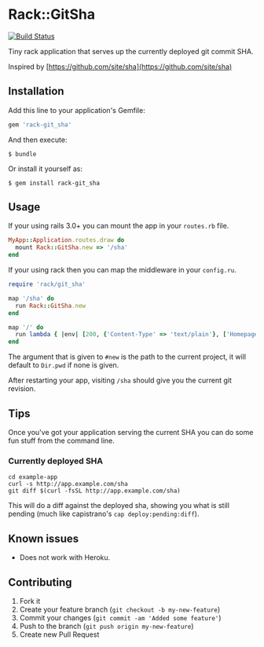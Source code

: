 # Rack::GitSha

[![Build Status](https://secure.travis-ci.org/hecticjeff/rack-git_sha.png)](http://travis-ci.org/hecticjeff/rack-git_sha)

Tiny rack application that serves up the currently deployed git commit SHA.

Inspired by [https://github.com/site/sha](https://github.com/site/sha)

## Installation

Add this line to your application's Gemfile:

```ruby
gem 'rack-git_sha'
```

And then execute:

    $ bundle

Or install it yourself as:

    $ gem install rack-git_sha

## Usage

If your using rails 3.0+ you can mount the app in your `routes.rb` file.

```ruby
MyApp::Application.routes.draw do
  mount Rack::GitSha.new => '/sha'
end
```

If your using rack then you can map the middleware in your `config.ru`.

```ruby
require 'rack/git_sha'

map '/sha' do
  run Rack::GitSha.new
end

map '/' do
  run lambda { |env| [200, {'Content-Type' => 'text/plain'}, ['Homepage']] }
end
```

The argument that is given to `#new` is the path to the current project,
it will default to `Dir.pwd` if none is given.

After restarting your app, visiting `/sha` should give you the current
git revision.

## Tips

Once you've got your application serving the current SHA you can do some
fun stuff from the command line.

### Currently deployed SHA

    cd example-app
    curl -s http://app.example.com/sha
    git diff $(curl -fsSL http://app.example.com/sha)

This will do a diff against the deployed sha, showing you what is still
pending (much like capistrano's `cap deploy:pending:diff`).

## Known issues

* Does not work with Heroku.

## Contributing

1. Fork it
2. Create your feature branch (`git checkout -b my-new-feature`)
3. Commit your changes (`git commit -am 'Added some feature'`)
4. Push to the branch (`git push origin my-new-feature`)
5. Create new Pull Request
